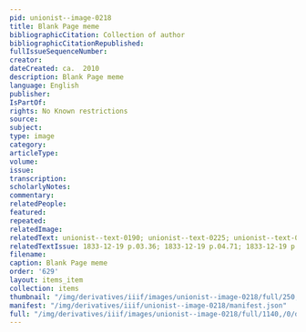 ```yaml
---
pid: unionist--image-0218
title: Blank Page meme
bibliographicCitation: Collection of author
bibliographicCitationRepublished: 
fullIssueSequenceNumber: 
creator: 
dateCreated: ca.  2010
description: Blank Page meme
language: English
publisher: 
IsPartOf: 
rights: No Known restrictions
source: 
subject: 
type: image
category: 
articleType: 
volume: 
issue: 
transcription: 
scholarlyNotes: 
commentary: 
relatedPeople: 
featured: 
repeated: 
relatedImage: 
relatedText: unionist--text-0190; unionist--text-0225; unionist--text-0209
relatedTextIssue: 1833-12-19 p.03.36; 1833-12-19 p.04.71; 1833-12-19 p.04.53
filename: 
caption: Blank Page meme
order: '629'
layout: items_item
collection: items
thumbnail: "/img/derivatives/iiif/images/unionist--image-0218/full/250,/0/default.jpg"
manifest: "/img/derivatives/iiif/unionist--image-0218/manifest.json"
full: "/img/derivatives/iiif/images/unionist--image-0218/full/1140,/0/default.jpg"
---
```


